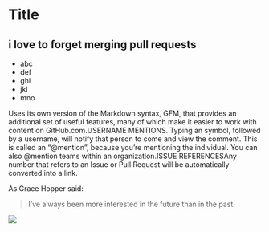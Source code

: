 # Title
## i love to forget merging pull requests
* abc
* def
* ghi
* jkl
* mno

Uses its own version of the Markdown syntax, GFM, that provides an additional set of useful features, many of which make it easier to work with content on GitHub.com.USERNAME MENTIONS. Typing an symbol, followed by a username, will notify that person to come and view the comment. This is called an “@mention”, because you’re mentioning the individual. You can also @mention teams within an organization.ISSUE REFERENCESAny number that refers to an Issue or Pull Request will be automatically converted into a link.

As Grace Hopper said:

> I’ve always been more interested
> in the future than in the past.


<img src="https://cdn.pixabay.com/photo/2016/03/31/19/58/avatar-1295429_960_720.png"/>
